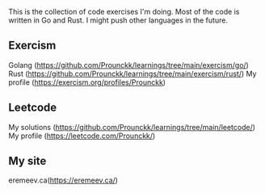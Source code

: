 This is the collection of code exercises I'm doing. Most of the code is written in Go and Rust. I might push other languages in the future.

## Exercism
Golang (https://github.com/Prounckk/learnings/tree/main/exercism/go/) 
Rust (https://github.com/Prounckk/learnings/tree/main/exercism/rust/) 
My profile (https://exercism.org/profiles/Prounckk)

## Leetcode
My solutions (https://github.com/Prounckk/learnings/tree/main/leetcode/) 
My profile (https://leetcode.com/Prounckk/)

## My site
eremeev.ca(https://eremeev.ca/)
